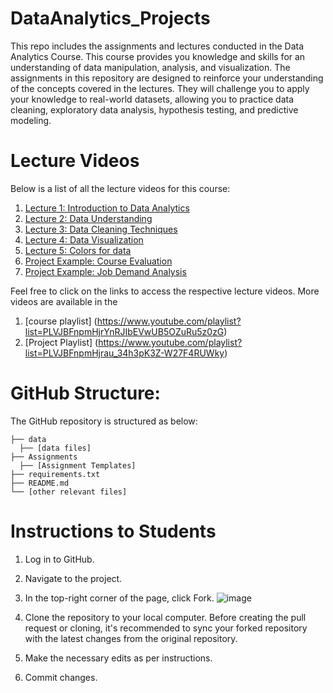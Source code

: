 # DataAnalytics_Projects

This repo includes the assignments and lectures conducted in the Data Analytics Course. This course provides you knowledge and skills for an understanding of data manipulation, analysis, and visualization. The assignments in this repository are designed to reinforce your understanding of the concepts covered in the lectures. They will challenge you to apply your knowledge to real-world datasets, allowing you to practice data cleaning, exploratory data analysis, hypothesis testing, and predictive modeling. 

# Lecture Videos

Below is a list of all the lecture videos for this course:

1. [Lecture 1: Introduction to Data Analytics](https://youtu.be/HwEGNYqU8G0)
2. [Lecture 2: Data Understanding](https://youtu.be/WJbAhirOIig)
3. [Lecture 3: Data Cleaning Techniques](https://youtu.be/tXumQ1rBgbc)
4. [Lecture 4: Data Visualization](https://youtu.be/dTNePAQhYic)
5. [Lecture 5: Colors for data](https://youtu.be/e7JiUoaDWMQ)
6. [Project Example: Course Evaluation](https://youtu.be/AmBy3jgO-pg)
7. [Project Example: Job Demand Analysis](https://youtu.be/GixSk0kZi1c)

Feel free to click on the links to access the respective lecture videos.
More videos are available in the 
1. [course playlist] (https://www.youtube.com/playlist?list=PLVJBFnpmHjrYnRJIbEVwUB5OZuRu5z0zG)
2. [Project Playlist] (https://www.youtube.com/playlist?list=PLVJBFnpmHjrau_34h3pK3Z-W27F4RUWky)


# GitHub Structure:
The GitHub repository is structured as below:
```
├── data
  ├── [data files]   
├── Assignments
  ├── [Assignment Templates] 
├── requirements.txt
├── README.md
└── [other relevant files]
```
# Instructions to Students

1) Log in to GitHub.
2) Navigate to the project.
3) In the top-right corner of the page, click Fork.
![image](https://github.com/myothida/DataAnalytics_Assignments/assets/88795729/e226ec2b-ffcf-4c5d-946f-6e1a63150953)

5) Clone the repository to your local computer. Before creating the pull request or cloning, it's recommended to sync your forked repository with the latest changes from the original repository.
7) Make the necessary edits as per instructions.  
8) Commit changes.


